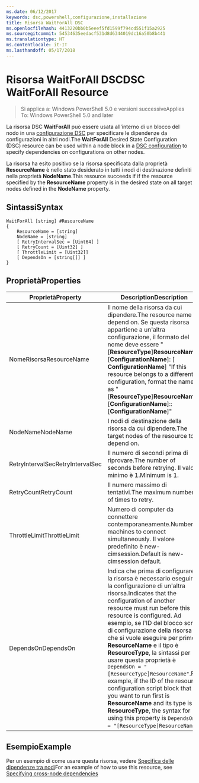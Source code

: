 ```yaml
---
ms.date: 06/12/2017
keywords: dsc,powershell,configurazione,installazione
title: Risorsa WaitForAll DSC
ms.openlocfilehash: 4413220bb0b5eeef5fd1599f794cd551f15a2925
ms.sourcegitcommit: 54534635eedacf531d8d6344019dc16a50b8b441
ms.translationtype: HT
ms.contentlocale: it-IT
ms.lasthandoff: 05/17/2018
---
```

# <a name="dsc-waitforall-resource"></a><span data-ttu-id="24624-103">Risorsa WaitForAll DSC</span><span class="sxs-lookup"><span data-stu-id="24624-103">DSC WaitForAll Resource</span></span>

> <span data-ttu-id="24624-104">Si applica a: Windows PowerShell 5.0 e versioni successive</span><span class="sxs-lookup"><span data-stu-id="24624-104">Applies To: Windows PowerShell 5.0 and later</span></span>

<span data-ttu-id="24624-105">La risorsa DSC **WaitForAll** può essere usata all'interno di un blocco del nodo in una [configurazione DSC](configurations.md) per specificare le dipendenze da configurazioni in altri nodi.</span><span class="sxs-lookup"><span data-stu-id="24624-105">The **WaitForAll** Desired State Configuration (DSC) resource can be used within a node block in a [DSC configuration](configurations.md) to specify dependencies on configurations on other nodes.</span></span>

<span data-ttu-id="24624-106">La risorsa ha esito positivo se la risorsa specificata dalla proprietà **ResourceName** è nello stato desiderato in tutti i nodi di destinazione definiti nella proprietà **NodeName**.</span><span class="sxs-lookup"><span data-stu-id="24624-106">This resource succeeds if if the resource specified by the **ResourceName** property is in the desired state on all target nodes defined in the **NodeName** property.</span></span>


## <a name="syntax"></a><span data-ttu-id="24624-107">Sintassi</span><span class="sxs-lookup"><span data-stu-id="24624-107">Syntax</span></span>

```
WaitForAll [string] #ResourceName
{
    ResourceName = [string]
    NodeName = [string]
    [ RetryIntervalSec = [Uint64] ]
    [ RetryCount = [Uint32] ]
    [ ThrottleLimit = [Uint32]]
    [ DependsOn = [string[]] ]
}
```

## <a name="properties"></a><span data-ttu-id="24624-108">Proprietà</span><span class="sxs-lookup"><span data-stu-id="24624-108">Properties</span></span>

|  <span data-ttu-id="24624-109">Proprietà</span><span class="sxs-lookup"><span data-stu-id="24624-109">Property</span></span>  |  <span data-ttu-id="24624-110">Description</span><span class="sxs-lookup"><span data-stu-id="24624-110">Description</span></span>   |
|---|---|
| <span data-ttu-id="24624-111">NomeRisorsa</span><span class="sxs-lookup"><span data-stu-id="24624-111">ResourceName</span></span>| <span data-ttu-id="24624-112">Il nome della risorsa da cui dipendere.</span><span class="sxs-lookup"><span data-stu-id="24624-112">The resource name to depend on.</span></span> <span data-ttu-id="24624-113">Se questa risorsa appartiene a un'altra configurazione, il formato del nome deve essere "[__ResourceType__]__ResourceName__:: [__ConfigurationName__]: [ __ConfigurationName__] "</span><span class="sxs-lookup"><span data-stu-id="24624-113">If this resource belongs to a different configuration, format the name as "[__ResourceType__]__ResourceName__::[__ConfigurationName__]::[__ConfigurationName__]"</span></span>|
| <span data-ttu-id="24624-114">NodeName</span><span class="sxs-lookup"><span data-stu-id="24624-114">NodeName</span></span>| <span data-ttu-id="24624-115">I nodi di destinazione della risorsa da cui dipendere.</span><span class="sxs-lookup"><span data-stu-id="24624-115">The target nodes of the resource to depend on.</span></span>|
| <span data-ttu-id="24624-116">RetryIntervalSec</span><span class="sxs-lookup"><span data-stu-id="24624-116">RetryIntervalSec</span></span>| <span data-ttu-id="24624-117">Il numero di secondi prima di riprovare.</span><span class="sxs-lookup"><span data-stu-id="24624-117">The number of seconds before retrying.</span></span> <span data-ttu-id="24624-118">Il valore minimo è 1.</span><span class="sxs-lookup"><span data-stu-id="24624-118">Minimum is 1.</span></span>|
| <span data-ttu-id="24624-119">RetryCount</span><span class="sxs-lookup"><span data-stu-id="24624-119">RetryCount</span></span>| <span data-ttu-id="24624-120">Il numero massimo di tentativi.</span><span class="sxs-lookup"><span data-stu-id="24624-120">The maximum number of times to retry.</span></span>|
| <span data-ttu-id="24624-121">ThrottleLimit</span><span class="sxs-lookup"><span data-stu-id="24624-121">ThrottleLimit</span></span>| <span data-ttu-id="24624-122">Numero di computer da connettere contemporaneamente.</span><span class="sxs-lookup"><span data-stu-id="24624-122">Number of machines to connect simultaneously.</span></span> <span data-ttu-id="24624-123">Il valore predefinito è new-cimsession.</span><span class="sxs-lookup"><span data-stu-id="24624-123">Default is new-cimsession default.</span></span>|
| <span data-ttu-id="24624-124">DependsOn</span><span class="sxs-lookup"><span data-stu-id="24624-124">DependsOn</span></span> | <span data-ttu-id="24624-125">Indica che prima di configurare la risorsa è necessario eseguire la configurazione di un'altra risorsa.</span><span class="sxs-lookup"><span data-stu-id="24624-125">Indicates that the configuration of another resource must run before this resource is configured.</span></span> <span data-ttu-id="24624-126">Ad esempio, se l'ID del blocco script di configurazione della risorsa che si vuole eseguire per primo è __ResourceName__ e il tipo è __ResourceType__, la sintassi per usare questa proprietà è `DependsOn = "[ResourceType]ResourceName"`.</span><span class="sxs-lookup"><span data-stu-id="24624-126">For example, if the ID of the resource configuration script block that you want to run first is __ResourceName__ and its type is __ResourceType__, the syntax for using this property is `DependsOn = "[ResourceType]ResourceName"`.</span></span>|


## <a name="example"></a><span data-ttu-id="24624-127">Esempio</span><span class="sxs-lookup"><span data-stu-id="24624-127">Example</span></span>

<span data-ttu-id="24624-128">Per un esempio di come usare questa risorsa, vedere [Specifica delle dipendenze tra nodi](crossNodeDependencies.md)</span><span class="sxs-lookup"><span data-stu-id="24624-128">For an example of how to use this resource, see [Specifying cross-node dependencies](crossNodeDependencies.md)</span></span>